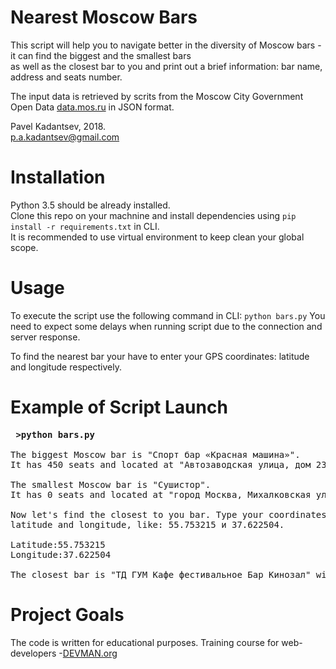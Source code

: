 # Nearest Moscow Bars

This script will help you to navigate better in the diversity of Moscow bars - it can find the biggest and the smallest bars <br />
as well as the closest bar to you and print out a brief information: bar name, address and seats number.

The input data is retrieved by scrits from the Moscow City Government Open Data [data.mos.ru](https://data.mos.ru/) in JSON format.


Pavel Kadantsev, 2018. <br/>
p.a.kadantsev@gmail.com


# Installation

Python 3.5 should be already installed. <br />
Clone this repo on your machnine and install dependencies using ```pip install -r requirements.txt``` in CLI. <br />
It is recommended to use virtual environment to keep clean your global scope.


# Usage

To execute the script use the following command in CLI: ```python bars.py```
You need to expect some delays when running script due to the connection and server response.

To find the nearest bar your have to enter your GPS coordinates: latitude and longitude respectively.


# Example of Script Launch

<pre>
<b> >python bars.py </b>

The biggest Moscow bar is "Спорт бар «Красная машина»".
It has 450 seats and located at "Автозаводская улица, дом 23, строение 1".

The smallest Moscow bar is "Сушистор".
It has 0 seats and located at "город Москва, Михалковская улица, дом 8".

Now let's find the closest to you bar. Type your coordinates -
latitude and longitude, like: 55.753215 и 37.622504.

Latitude:55.753215
Longitude:37.622504

The closest bar is "ТД ГУМ Кафе фестивальное Бар Кинозал" with 40 seats. Address: "город Москва, Красная площадь, дом 3".
</pre>


# Project Goals

The code is written for educational purposes. Training course for web-developers -[DEVMAN.org](https://devman.org)
